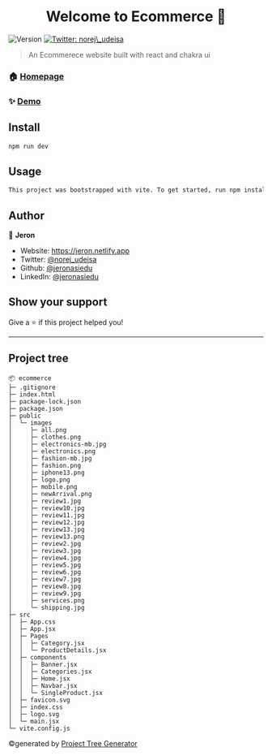 <h1 align="center">Welcome to Ecommerce 👋</h1>
<p>
  <img alt="Version" src="https://img.shields.io/badge/version-0.0.0-blue.svg?cacheSeconds=2592000" />
  <a href="https://twitter.com/norej\_udeisa" target="_blank">
    <img alt="Twitter: norej\_udeisa" src="https://img.shields.io/twitter/follow/norej_udeisa.svg?style=social" />
  </a>
</p>

> An Ecommerece website built with react and chakra ui

### 🏠 [Homepage](jeron-ecommerce.netlify.app)

### ✨ [Demo](jeron-ecommerce.netlify.app)

## Install

```sh
npm run dev
```

## Usage

```sh
This project was bootstrapped with vite. To get started, run npm install and run the dev server with npm run dev
```

## Author

👤 **Jeron**

- Website: https://jeron.netlify.app
- Twitter: [@norej_udeisa](https://twitter.com/norej_udeisa)
- Github: [@jeronasiedu](https://github.com/jeronasiedu)
- LinkedIn: [@jeronasiedu](https://linkedin.com/in/jeronasiedu)

## Show your support

Give a ⭐️ if this project helped you!

---

## Project tree

```
📦 ecommerce
├─ .gitignore
├─ index.html
├─ package-lock.json
├─ package.json
├─ public
│  └─ images
│     ├─ all.png
│     ├─ clothes.png
│     ├─ electronics-mb.jpg
│     ├─ electronics.png
│     ├─ fashion-mb.jpg
│     ├─ fashion.png
│     ├─ iphone13.png
│     ├─ logo.png
│     ├─ mobile.png
│     ├─ newArrival.png
│     ├─ review1.jpg
│     ├─ review10.jpg
│     ├─ review11.jpg
│     ├─ review12.jpg
│     ├─ review13.jpg
│     ├─ review13.png
│     ├─ review2.jpg
│     ├─ review3.jpg
│     ├─ review4.jpg
│     ├─ review5.jpg
│     ├─ review6.jpg
│     ├─ review7.jpg
│     ├─ review8.jpg
│     ├─ review9.jpg
│     ├─ services.png
│     └─ shipping.jpg
├─ src
│  ├─ App.css
│  ├─ App.jsx
│  ├─ Pages
│  │  ├─ Category.jsx
│  │  └─ ProductDetails.jsx
│  ├─ components
│  │  ├─ Banner.jsx
│  │  ├─ Categories.jsx
│  │  ├─ Home.jsx
│  │  ├─ Navbar.jsx
│  │  └─ SingleProduct.jsx
│  ├─ favicon.svg
│  ├─ index.css
│  ├─ logo.svg
│  └─ main.jsx
└─ vite.config.js
```

©generated by [Project Tree Generator](https://woochanleee.github.io/project-tree-generator)
